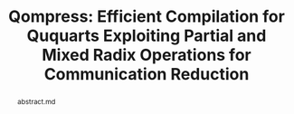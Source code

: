 ---
title: "Qompress: Efficient Compilation for Ququarts Exploiting Partial and Mixed Radix Operations for Communication Reduction"
layout: project
publisher: International Conference on Architectural Support for Programming Languages and Operating Systems (ASPLOS 2023)
image: /assets/img/projects/qompress/01_hero.png
abstract: abstract.md
items:
  - name: .pdf
    link: /assets/papers/litteken_qompress_2023.pdf
  - name: publication
    link: https://doi.org/10.1145/3575693.3575726
  - name: arXiv
    link: https://arxiv.org/abs/2303.00658
authors:
  - name: "Andrew Litteken"
    link: http://andrewlitteken.com/
    affiliation: University of Chicago
  - name: "Lennart Maximilian Seifert"
    link: https://scholar.google.com/citations?user=k6RYl7kAAAAJ&hl=en&inst=5778974199078678248
    affiliation: University of Chicago
  - name: "Jason D. Chadwick"
    link: https://www.jason-chadwick.com/
    affiliation: University of Chicago
  - name: "Natalia Nottingham"
    link: https://cs.uchicago.edu/people/natalia-nottingham/
    affiliation: University of Chicago
  - name: "Jonathan M. Baker"
    link: https://www.jonathanmarkbaker.com/
    affiliation: University of Chicago
  - name: "Frederic T. Chong"
    link: https://people.cs.uchicago.edu/~ftchong/
    affiliation: University of Chicago
    last: true
figures:
  - file: /assets/img/projects/qompress/01_hero.png
    caption: 01_hero.md
  - file: /assets/img/projects/qompress/02_qudit_gates.png
    caption: 02_qudit_gates.md
  - file: /assets/img/projects/qompress/03_state_evs.png
    caption: 03_state_evs.md
    width: 100%
  - file: /assets/img/projects/qompress/05_cycles.png
    caption: 05_cycles.md
    width: 100%
  - file: /assets/img/projects/qompress/07_combined_strategies.png
    caption: 07_combined_strategies.md
    width: 100%
  - file: /assets/img/projects/qompress/10_combined_strategies.png
    caption: 10_combined_strategies.md
    width: 100%
  - file: /assets/img/projects/qompress/13_eps_hardware.png
    caption: 13_eps_hardware.md
contributions:
  - "Used time-optimal pulse optimization software to generate fast pulses for qubit-qubit, qubit-ququart, and ququart-ququart gates."
  - "Provided feedback and suggestions for compiler design."
thingslearned:
  - short: "Intro to quantum compiler research"
    long: "As my first project fully in the quantum computer systems space, I learned about the state of the art in quantum compiler design, and the considerations that go into creating and benchmarking a novel compiler."
---